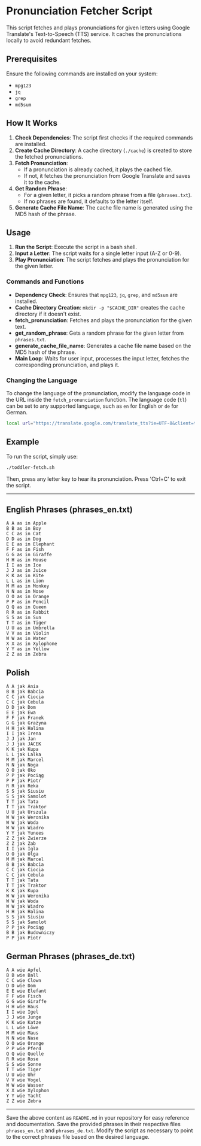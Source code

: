 # Pronunciation Fetcher Script

This script fetches and plays pronunciations for given letters using Google Translate's Text-to-Speech (TTS) service. It caches the pronunciations locally to avoid redundant fetches.

## Prerequisites

Ensure the following commands are installed on your system:
- `mpg123`
- `jq`
- `grep`
- `md5sum`

## How It Works

1. **Check Dependencies**: The script first checks if the required commands are installed.
2. **Create Cache Directory**: A cache directory (`./cache`) is created to store the fetched pronunciations.
3. **Fetch Pronunciation**: 
    - If a pronunciation is already cached, it plays the cached file.
    - If not, it fetches the pronunciation from Google Translate and saves it to the cache.
4. **Get Random Phrase**:
    - For a given letter, it picks a random phrase from a file (`phrases.txt`). 
    - If no phrases are found, it defaults to the letter itself.
5. **Generate Cache File Name**: The cache file name is generated using the MD5 hash of the phrase.

## Usage

1. **Run the Script**: Execute the script in a bash shell.
2. **Input a Letter**: The script waits for a single letter input (A-Z or 0-9).
3. **Play Pronunciation**: The script fetches and plays the pronunciation for the given letter.

### Commands and Functions

- **Dependency Check**: Ensures that `mpg123`, `jq`, `grep`, and `md5sum` are installed.
- **Cache Directory Creation**: `mkdir -p "$CACHE_DIR"` creates the cache directory if it doesn't exist.
- **fetch_pronunciation**: Fetches and plays the pronunciation for the given text.
- **get_random_phrase**: Gets a random phrase for the given letter from `phrases.txt`.
- **generate_cache_file_name**: Generates a cache file name based on the MD5 hash of the phrase.
- **Main Loop**: Waits for user input, processes the input letter, fetches the corresponding pronunciation, and plays it.

### Changing the Language

To change the language of the pronunciation, modify the language code in the URL inside the `fetch_pronunciation` function. The language code (`tl`) can be set to any supported language, such as `en` for English or `de` for German.

```bash
local url="https://translate.google.com/translate_tts?ie=UTF-8&client=tw-ob&q=$encoded_text&tl=de"
```

## Example

To run the script, simply use:

```bash
./toddler-fetch.sh
```

Then, press any letter key to hear its pronunciation. Press 'Ctrl+C' to exit the script.

---

## English Phrases (phrases_en.txt)

```plaintext
A A as in Apple
B B as in Boy
C C as in Cat
D D as in Dog
E E as in Elephant
F F as in Fish
G G as in Giraffe
H H as in House
I I as in Ice
J J as in Juice
K K as in Kite
L L as in Lion
M M as in Monkey
N N as in Nose
O O as in Orange
P P as in Pencil
Q Q as in Queen
R R as in Rabbit
S S as in Sun
T T as in Tiger
U U as in Umbrella
V V as in Violin
W W as in Water
X X as in Xylophone
Y Y as in Yellow
Z Z as in Zebra
```


## Polish 

```plaintext
A A jak Ania
B B jak Babcia
C C jak Ciocia
C C jak Cebula
D D jak Dom
E E jak Ewa
F F jak Franek
G G jak Grażyna
H H jak Halina
I I jak Irena
J J jak Jan
J J jak JACEK
K K jak Kupa
L L jak Lalka
M M jak Marcel
N N jak Noga
O O jak Oko
P P jak Pociąg
P P jak Piotr
R R jak Reka
S S jak Siusiu
S S jak Samolot
T T jak Tata
T T jak Traktor
U U jak Urszula
W W jak Weronika
W W jak Woda
W W jak Wiadro
Y Y jak Yunees
Z Z jak Zwierze
Z Z jak Zab
I I jak Igla
O O jak Olga
M M jak Marcel
B B jak Babcia
C C jak Ciocia
C C jak Cebula
T T jak Tata
T T jak Traktor
K K jak Kupa
W W jak Weronika
W W jak Woda
W W jak Wiadro
H H jak Halina
S S jak Siusiu
S S jak Samolot
P P jak Pociąg
B B jak Budowniczy
P P jak Piotr
```


## German Phrases (phrases_de.txt)

```plaintext
A A wie Apfel
B B wie Ball
C C wie Clown
D D wie Dom
E E wie Elefant
F F wie Fisch
G G wie Giraffe
H H wie Haus
I I wie Igel
J J wie Junge
K K wie Katze
L L wie Löwe
M M wie Maus
N N wie Nase
O O wie Orange
P P wie Pferd
Q Q wie Quelle
R R wie Rose
S S wie Sonne
T T wie Tiger
U U wie Uhr
V V wie Vogel
W W wie Wasser
X X wie Xylophon
Y Y wie Yacht
Z Z wie Zebra
```

---

Save the above content as `README.md` in your repository for easy reference and documentation. Save the provided phrases in their respective files `phrases_en.txt` and `phrases_de.txt`. Modify the script as necessary to point to the correct phrases file based on the desired language.
